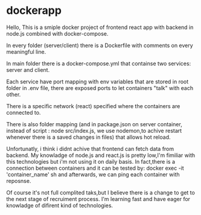 # dockerapp


Hello,
This is a smiple docker project of frontend react app with backend in node.js combined with docker-compose.

In every folder (server/client) there is a Dockerfile with comments on every meaningful line.

In main folder there is a docker-compose.yml that containse two services: server and client.

Each service have port mapping with env variables that are stored in root folder in .env file,
there are exposed ports to let containers "talk" with each other. 

There is a specific network (react) specified where the containers are connected to.

There is also folder mapping (and in package.json on server container, instead of script : node src/index.js,
we use nodemon,to achive restart whenever there is a saved changes in files) that allows hot reload.

Unfortunatly, i think i didnt achive that frontend can fetch data from backend. 
My knowladge of node.js and react.js is pretty low,I'm fimiliar with this technologies but i'm not using it on daily basis.
In fact,there is a connection between containers and it can be tested by: docker exec -it 'container_name' sh
and afterwards, we can ping each container with reposnse.

Of course it's not full complited taks,but I believe there is a change to get to the next stage of recruiment process.
I'm learning fast and have eager for knowladge of difirent kind of technologies.
